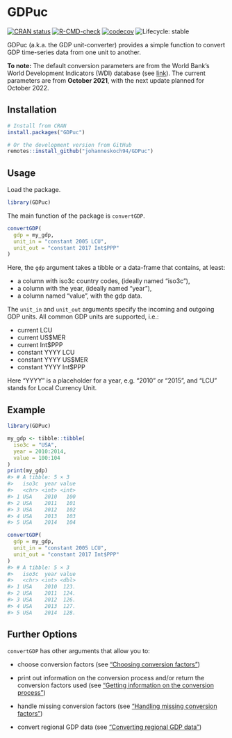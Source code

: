 
<!-- README.md is generated from README.Rmd. Please edit that file -->

# GDPuc

<!-- badges: start -->

[![CRAN
status](https://www.r-pkg.org/badges/version/GDPuc)](https://CRAN.R-project.org/package=GDPuc)
[![R-CMD-check](https://github.com/johanneskoch94/GDPuc/actions/workflows/R-CMD-check.yaml/badge.svg)](https://github.com/johanneskoch94/GDPuc/actions/workflows/R-CMD-check.yaml)
[![codecov](https://codecov.io/gh/johanneskoch94/GDPuc/branch/main/graph/badge.svg?token=3GHXFQXARX)](https://app.codecov.io/gh/johanneskoch94/GDPuc)
![Lifecycle:
stable](https://img.shields.io/badge/lifecycle-stable-brightgreen.svg)

<!-- badges: end -->

GDPuc (a.k.a. the GDP unit-converter) provides a simple function to
convert GDP time-series data from one unit to another.

**To note:** The default conversion parameters are from the World Bank’s
World Development Indicators (WDI) database (see
[link](https://databank.worldbank.org/source/world-development-indicators)).
The current parameters are from **October 2021**, with the next update
planned for October 2022.

## Installation

``` r
# Install from CRAN
install.packages("GDPuc")

# Or the development version from GitHub
remotes::install_github("johanneskoch94/GDPuc")
```

## Usage

Load the package.

``` r
library(GDPuc)
```

The main function of the package is `convertGDP`.

``` r
convertGDP(
  gdp = my_gdp, 
  unit_in = "constant 2005 LCU", 
  unit_out = "constant 2017 Int$PPP"
)
```

Here, the `gdp` argument takes a tibble or a data-frame that contains,
at least:

-   a column with iso3c country codes, (ideally named “iso3c”),
-   a column with the year, (ideally named “year”),
-   a column named “value”, with the gdp data.

The `unit_in` and `unit_out` arguments specify the incoming and outgoing
GDP units. All common GDP units are supported, i.e.:

-   current LCU
-   current US$MER
-   current Int$PPP
-   constant YYYY LCU
-   constant YYYY US$MER
-   constant YYYY Int$PPP

Here “YYYY” is a placeholder for a year, e.g. “2010” or “2015”, and
“LCU” stands for Local Currency Unit.

## Example

``` r
library(GDPuc)

my_gdp <- tibble::tibble(
  iso3c = "USA", 
  year = 2010:2014, 
  value = 100:104
)
print(my_gdp)
#> # A tibble: 5 × 3
#>   iso3c  year value
#>   <chr> <int> <int>
#> 1 USA    2010   100
#> 2 USA    2011   101
#> 3 USA    2012   102
#> 4 USA    2013   103
#> 5 USA    2014   104

convertGDP(
  gdp = my_gdp, 
  unit_in = "constant 2005 LCU", 
  unit_out = "constant 2017 Int$PPP"
)
#> # A tibble: 5 × 3
#>   iso3c  year value
#>   <chr> <int> <dbl>
#> 1 USA    2010  123.
#> 2 USA    2011  124.
#> 3 USA    2012  126.
#> 4 USA    2013  127.
#> 5 USA    2014  128.
```

## Further Options

`convertGDP` has other arguments that allow you to:

-   choose conversion factors (see [“Choosing conversion
    factors”](https://johanneskoch94.github.io/GDPuc/articles/source.html))

-   print out information on the conversion process and/or return the
    conversion factors used (see [“Getting information on the conversion
    process”](https://johanneskoch94.github.io/GDPuc/articles/verbose.html))

-   handle missing conversion factors (see [“Handling missing conversion
    factors”](https://johanneskoch94.github.io/GDPuc/articles/handle_NAs.html))

-   convert regional GDP data (see [“Converting regional GDP
    data”](https://johanneskoch94.github.io/GDPuc/articles/with_regions.html))
